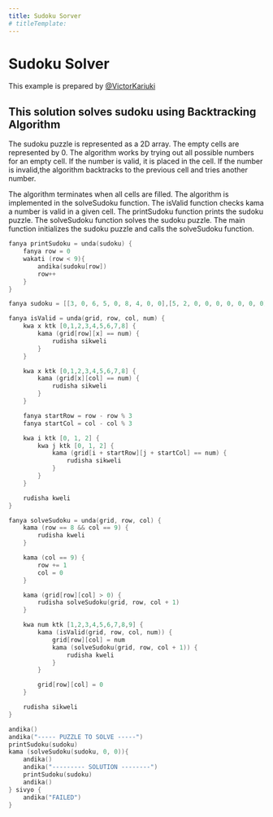 ```yaml
---
title: Sudoku Sorver
# titleTemplate:
---
```


# Sudoku Solver

This example is prepared by [@VictorKariuki](https://github.com/VictorKariuki)

## This solution solves sudoku using Backtracking Algorithm

The sudoku puzzle is represented as a 2D array. The empty cells are represented by 0. The algorithm works by trying
out all possible numbers for an empty cell. If the number is valid, it is placed in the cell. If the number is invalid,the algorithm backtracks to the previous cell and tries another number.

The algorithm terminates when all cells are filled. The algorithm is implemented in the solveSudoku function. The isValid function checks kama a number is valid in a given cell. The printSudoku function prints the sudoku puzzle. The solveSudoku function solves the sudoku puzzle. The main function initializes the sudoku puzzle and calls the solveSudoku function.

```go
fanya printSudoku = unda(sudoku) {
    fanya row = 0
    wakati (row < 9){
        andika(sudoku[row])
        row++
    }
}

fanya sudoku = [[3, 0, 6, 5, 0, 8, 4, 0, 0],[5, 2, 0, 0, 0, 0, 0, 0, 0],[0, 8, 7, 0, 0, 0, 0, 3, 1],[0, 0, 3, 0, 1, 0, 0, 8, 0],[9, 0, 0, 8, 6, 3, 0, 0, 5],[0, 5, 0, 0, 9, 0, 6, 0, 0],[1, 3, 0, 0, 0, 0, 2, 5, 0],[0, 0, 0, 0, 0, 0, 0, 7, 4],[0, 0, 5, 2, 0, 6, 3, 0, 0]]

fanya isValid = unda(grid, row, col, num) {
    kwa x ktk [0,1,2,3,4,5,6,7,8] {
        kama (grid[row][x] == num) {
            rudisha sikweli
        }
    }

    kwa x ktk [0,1,2,3,4,5,6,7,8] {
        kama (grid[x][col] == num) {
            rudisha sikweli
        }
    }

    fanya startRow = row - row % 3
    fanya startCol = col - col % 3

    kwa i ktk [0, 1, 2] {
        kwa j ktk [0, 1, 2] {
            kama (grid[i + startRow][j + startCol] == num) {
                rudisha sikweli
            }
        }
    }

    rudisha kweli
}

fanya solveSudoku = unda(grid, row, col) {
    kama (row == 8 && col == 9) {
        rudisha kweli
    }

    kama (col == 9) {
        row += 1
        col = 0
    }

    kama (grid[row][col] > 0) {
        rudisha solveSudoku(grid, row, col + 1)
    }

    kwa num ktk [1,2,3,4,5,6,7,8,9] {
        kama (isValid(grid, row, col, num)) {
            grid[row][col] = num
            kama (solveSudoku(grid, row, col + 1)) {
                rudisha kweli
            }
        }

        grid[row][col] = 0
    }

    rudisha sikweli
}

andika()
andika("----- PUZZLE TO SOLVE -----")
printSudoku(sudoku)
kama (solveSudoku(sudoku, 0, 0)){
    andika()
    andika("--------- SOLUTION --------")
    printSudoku(sudoku)
    andika()
} sivyo {
    andika("FAILED")
}
```
